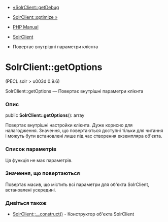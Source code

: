 - [«SolrClient::getDebug](solrclient.getdebug.md)
- [SolrClient::optimize »](solrclient.optimize.md)

- [PHP Manual](index.md)
- [SolrClient](class.solrclient.md)
- Повертає внутрішні параметри клієнта

# SolrClient::getOptions

(PECL solr \> u003d 0.9.6)

SolrClient::getOptions — Повертає внутрішні параметри клієнта

### Опис

public **SolrClient::getOptions**(): array

Повертає внутрішні настройки клієнта. Дуже корисно для налагодження.
Значення, що повертаються доступні тільки для читання і можуть бути
встановлені лише під час створення екземпляра об'єкта.

### Список параметрів

Ця функція не має параметрів.

### Значення, що повертаються

Повертає масив, що містить всі параметри для об'єкта SolrClient,
встановлені усередині.

### Дивіться також

- [SolrClient::\_\_construct()](solrclient.construct.md) -
Конструктор об'єкта SolrClient
